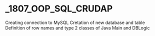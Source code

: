 # _1807_OOP_SQL_CRUDAP

Creating connection to MySQL
Cretation of new database and table
Definition of row names and type
2 classes of Java Main and DBLogic
